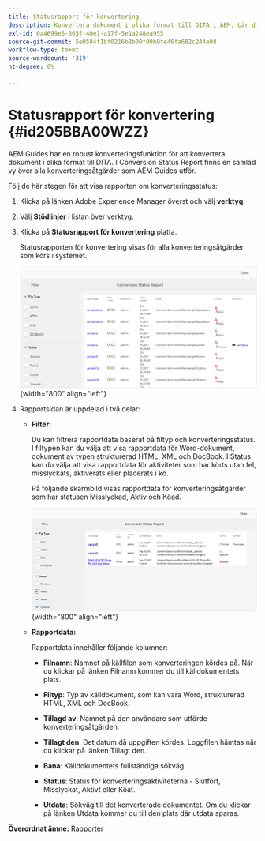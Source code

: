 ```yaml
---
title: Statusrapport för konvertering
description: Konvertera dokument i olika format till DITA i AEM. Lär dig hur du lägger till filter och visar en konverteringsstatusrapport.
exl-id: 0a4699e5-865f-40e1-a17f-5e1a248ea955
source-git-commit: 5e0584f1bf0216b8b00f00b9fe46fa682c244e08
workflow-type: tm+mt
source-wordcount: '319'
ht-degree: 0%

---
```


# Statusrapport för konvertering {#id205BBA00WZZ}

AEM Guides har en robust konverteringsfunktion för att konvertera dokument i olika format till DITA. I Conversion Status Report finns en samlad vy över alla konverteringsåtgärder som AEM Guides utför.

Följ de här stegen för att visa rapporten om konverteringsstatus:

1. Klicka på länken Adobe Experience Manager överst och välj **verktyg**.

1. Välj **Stödlinjer** i listan över verktyg.

1. Klicka på **Statusrapport för konvertering** platta.

   Statusrapporten för konvertering visas för alla konverteringsåtgärder som körs i systemet.

   ![](images/conversion-status-report.png){width="800" align="left"}

1. Rapportsidan är uppdelad i två delar:

   - **Filter:**

     Du kan filtrera rapportdata baserat på filtyp och konverteringsstatus. I filtypen kan du välja att visa rapportdata för Word-dokument, dokument av typen strukturerad HTML, XML och DocBook. I Status kan du välja att visa rapportdata för aktiviteter som har körts utan fel, misslyckats, aktiverats eller placerats i kö.

     På följande skärmbild visas rapportdata för konverteringsåtgärder som har statusen Misslyckad, Aktiv och Köad.

     ![](images/conversion-report-failed-active-queued.png){width="800" align="left"}

   - **Rapportdata:**

     Rapportdata innehåller följande kolumner:

      - **Filnamn**: Namnet på källfilen som konverteringen kördes på. När du klickar på länken Filnamn kommer du till källdokumentets plats.

      - **Filtyp**: Typ av källdokument, som kan vara Word, strukturerad HTML, XML och DocBook.

      - **Tillagd av**: Namnet på den användare som utförde konverteringsåtgärden.

      - **Tillagt den**: Det datum då uppgiften kördes. Loggfilen hämtas när du klickar på länken Tillagt den.

      - **Bana**: Källdokumentets fullständiga sökväg.

      - **Status**: Status för konverteringsaktiviteterna - Slutfört, Misslyckat, Aktivt eller Köat.

      - **Utdata**: Sökväg till det konverterade dokumentet. Om du klickar på länken Utdata kommer du till den plats där utdata sparas.


**Överordnat ämne:**[ Rapporter](reports-intro.md)
